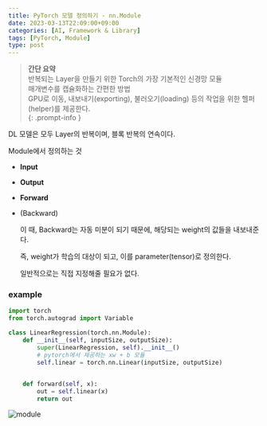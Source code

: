 ```yaml
---
title: PyTorch 모델 정의하기 - nn.Module
date: 2023-03-13T22:09:00+09:00
categories: [AI, Framework & Library]
tags: [PyTorch, Module]
type: post
---
```


> **간단 요약**  
> 반복되는 Layer을 만들기 위한 Torch의 가장 기본적인 신경망 모듈  
> 매개변수를 캡슐화하는 간편한 방법  
> GPU로 이동, 내보내기(exporting), 불러오기(loading) 등의 작업을 위한 헬퍼(helper)를 제공한다.  
{: .prompt-info }

DL 모델은 모두 Layer의 반복이며, 블록 반복의 연속이다.

Module에서 정의하는 것

- **Input**
- **Output**
- **Forward**
- (Backward)
    
    이 때, Backward는 자동 미분이 되기 때문에, 해당되는 weight의 값들을 내보내준다.
    
    즉, weight가 학습의 대상이 되고, 이를 parameter(tensor)로 정의한다.
    
    일반적으로는 직접 지정해줄 필요가 없다.
    

### example

```python
import torch
from torch.autograd import Variable

class LinearRegression(torch.nn.Module):
    def __init__(self, inputSize, outputSize):
        super(LinearRegression, self).__init__()
        # pytorch에서 제공하는 xw + b 모듈
        self.linear = torch.nn.Linear(inputSize, outputSize)
		

    def forward(self, x):
        out = self.linear(x)
        return out
```

![module](/imgs/module.png)